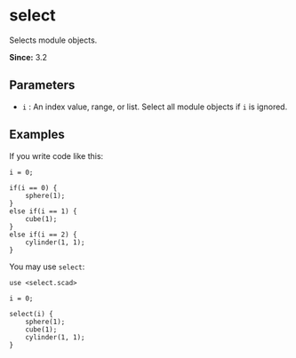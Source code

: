 # select

Selects module objects. 

**Since:** 3.2

## Parameters

- `i` : An index value, range, or list. Select all module objects if `i` is ignored.

## Examples

If you write code like this:
	
	i = 0;

	if(i == 0) {
		sphere(1);
	}
	else if(i == 1) {
		cube(1);
	}
	else if(i == 2) {
		cylinder(1, 1);
	}

You may use `select`:

	use <select.scad>

	i = 0;

	select(i) {
		sphere(1);
		cube(1);
		cylinder(1, 1);
	}

